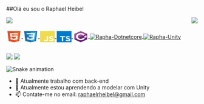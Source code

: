 ##Olá eu sou o Raphael Heibel

<div>
  <a href="https://github.com/RaphaelHeibel">
  <img height="180em" src="https://github-readme-stats.vercel.app/api?username=RaphaelHeibel&show_icons=true&theme=dracula&include_all_commits=true&count_private=true"/>
  <img align="right" height="180em" src="https://github-readme-stats.vercel.app/api/top-langs/?username=RaphaelHeibel&layout=compact&langs_count=7&theme=dracula"/>
</div>

</div>
<div style="display: inline_block"><br>
  <img align="center" alt="Rapha-HTML" height="30" width="40" src="https://raw.githubusercontent.com/devicons/devicon/master/icons/html5/html5-original.svg" />
  <img align="center" alt="Rapha-CSS" height="30" width="40" src="https://raw.githubusercontent.com/devicons/devicon/master/icons/css3/css3-original.svg" />
  <img align="center" alt="Rapha-Js" height="30" width="40" src="https://raw.githubusercontent.com/devicons/devicon/master/icons/javascript/javascript-plain.svg" />
  <img align="center" alt="Rapha-Ts" height="30" width="40" src="https://raw.githubusercontent.com/devicons/devicon/master/icons/typescript/typescript-plain.svg" />   
  <img align="center" alt="Rapha-Csharp" height="30" width="40" src="https://raw.githubusercontent.com/devicons/devicon/master/icons/csharp/csharp-original.svg" />    
  <img align="center" alt="Rapha-Dotnetcore" height="30" width="40" src="https://cdn.jsdelivr.net/gh/devicons/devicon/icons/dotnetcore/dotnetcore-original.svg" />  
  <img align="center" alt="Rapha-Unity" height="30" width="40" src="https://cdn.jsdelivr.net/gh/devicons/devicon/icons/unity/unity-original.svg" />
</div>

##

<div>
    <a href = "mailto:raphaelrheibel@gmail.com"><img src="https://img.shields.io/badge/-Gmail-%23333?style=for-the-badge&logo=gmail&logoColor=white" target="_blank"></a>
  <a href="https://www.linkedin.com/in/raphael-rodrigues-heibel-35a77695" target="_blank"><img src="https://img.shields.io/badge/-LinkedIn-%230077B5?style=for-the-badge&logo=linkedin&logoColor=white" target="_blank"></a> 
  
  ![Snake animation](https://github.com/RaphaelHeibel/RaphaelHeibel/blob/output/github-contribution-grid-snake.svg)
</div>

- 🔭 Atualmente trabalho com back-end
- 🌱 Atualmente estou aprendendo a modelar com Unity
- 📫 Contate-me no email: raphaelrheibel@gmail.com
